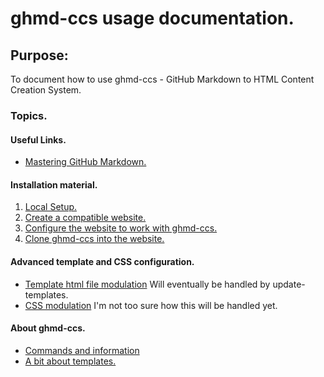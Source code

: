 # ghmd-ccs usage documentation.

## Purpose:

  To document how to use ghmd-ccs - GitHub Markdown to HTML Content Creation System.

### Topics.

#### Useful Links.

* [Mastering GitHub Markdown.](https://guides.github.com/features/mastering-markdown/)

#### Installation material.

1. [Local Setup.](local-setup.md)
2. [Create a compatible website.](create-website.md)
3. [Configure the website to work with ghmd-ccs.](web-setup.md)
4. [Clone ghmd-ccs into the website.](clone-ghmd-ccs.md)

#### Advanced template and CSS configuration.
* [Template html file modulation](html-mods.md)
  Will eventually be handled by update-templates.
* [CSS modulation](css-mods.md)
  I'm not too sure how this will be handled yet.

#### About ghmd-ccs.

* [Commands and information](ghmd-ccs-info.md)
* [A bit about templates.](about-templates.md)
